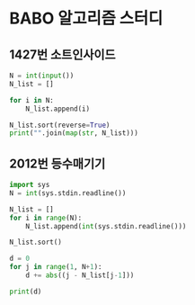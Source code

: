 # BABO 알고리즘 스터디
## 1427번 소트인사이드
```python
N = int(input())
N_list = []

for i in N:
    N_list.append(i)

N_list.sort(reverse=True)
print("".join(map(str, N_list)))
```


## 2012번 등수매기기
```python
import sys
N = int(sys.stdin.readline())

N_list = []
for i in range(N):
    N_list.append(int(sys.stdin.readline()))

N_list.sort()

d = 0
for j in range(1, N+1):
    d += abs((j - N_list[j-1]))

print(d)
```